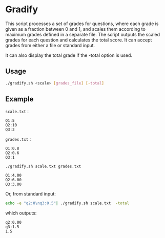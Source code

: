 # Gradify

This script processes a set of grades for questions, where each grade
is given as a fraction between 0 and 1, and scales them according to
maximum grades defined in a separate file. The script outputs the
scaled grades for each question and calculates the total score. It can
accept grades from either a file or standard input.

It can also display the total grade if the -total option is used.

## Usage
```sh
./gradify.sh <scale> [grades_file] [-total]
```

## Example

`scale.txt` :
```
Q1:5
Q2:10
Q3:3
```

`grades.txt` :
```
Q1:0.8
Q2:0.6
Q3:1
```

```./gradify.sh scale.txt grades.txt```

```
Q1:4.00
Q2:6.00
Q3:3.00
```

Or,  from standard input:

```sh
echo -e "q2:0\nq3:0.5"| ./gradify.sh scale.txt  -total
```
which outputs:
```
q2:0.00
q3:1.5
1.5
```

